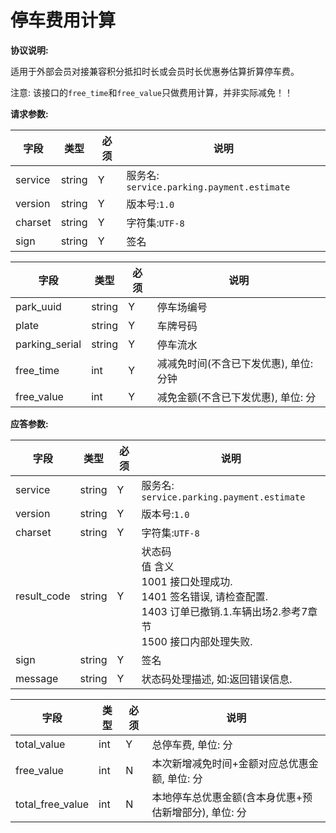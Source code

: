 # 停车费用计算

**协议说明:**

适用于外部会员对接兼容积分抵扣时长或会员时长优惠券估算折算停车费。

注意: 该接口的`free_time`和`free_value`只做费用计算，并非实际减免！！

**请求参数:**

| 字段 | 类型 | 必须 | 说明|
| --- | --- | --- | --- |
| service | string | Y | 服务名: `service.parking.payment.estimate` |
| version | string | Y | 版本号:`1.0`|
| charset | string | Y | 字符集:`UTF-8`|
| sign | string | Y | 签名|

| 字段 | 类型 | 必须 | 说明|
| --- | --- | --- | --- |
| park_uuid | string | Y | 停车场编号 |
| plate | string | Y | 车牌号码|
| parking_serial | string | Y | 停车流水 |
| free_time | int | Y | 减减免时间(不含已下发优惠), 单位: 分钟 |
| free_value | int | Y | 减免金额(不含已下发优惠), 单位: 分 |

**应答参数:**

| 字段 | 类型 | 必须 | 说明|
| --- | --- | --- | --- |
| service | string | Y | 服务名: `service.parking.payment.estimate` |
| version | string | Y | 版本号:`1.0`|
| charset | string | Y | 字符集:`UTF-8`|
| result_code | string | Y | 状态码<br/>值 含义<br/>1001  接口处理成功.<br/>1401  签名错误, 请检查配置.<br/>1403  订单已撤销.1.车辆出场2.参考7章节<br/>1500  接口内部处理失败. |
| sign | string | Y | 签名|
| message | string | Y | 状态码处理描述, 如:返回错误信息. |

| 字段 | 类型 | 必须 | 说明|
| --- | --- | --- | --- |
| total_value | int | Y | 总停车费, 单位: 分 |
| free_value | int | N | 本次新增减免时间+金额对应总优惠金额, 单位: 分 |
| total_free_value | int | N | 本地停车总优惠金额(含本身优惠+预估新增部分), 单位: 分 |